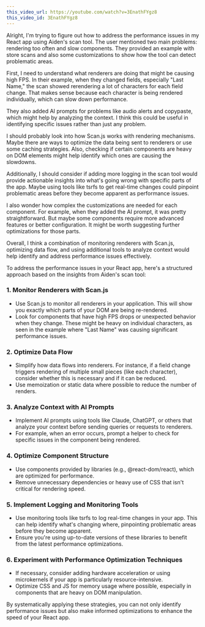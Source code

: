 ```yaml
---
this_video_url: https://youtube.com/watch?v=3EnathFYgz8
this_video_id: 3EnathFYgz8
---
```

<think>
Alright, I'm trying to figure out how to address the performance issues in my React app using Aiden's scan tool. The user mentioned two main problems: rendering too often and slow components. They provided an example with store scans and also some customizations to show how the tool can detect problematic areas.

First, I need to understand what renderers are doing that might be causing high FPS. In their example, when they changed fields, especially "Last Name," the scan showed rerendering a lot of characters for each field change. That makes sense because each character is being rendered individually, which can slow down performance.

They also added AI prompts for problems like audio alerts and copypaste, which might help by analyzing the context. I think this could be useful in identifying specific issues rather than just any problem.

I should probably look into how Scan.js works with rendering mechanisms. Maybe there are ways to optimize the data being sent to renderers or use some caching strategies. Also, checking if certain components are heavy on DOM elements might help identify which ones are causing the slowdowns.

Additionally, I should consider if adding more logging in the scan tool would provide actionable insights into what's going wrong with specific parts of the app. Maybe using tools like tsrfs to get real-time changes could pinpoint problematic areas before they become apparent as performance issues.

I also wonder how complex the customizations are needed for each component. For example, when they added the AI prompt, it was pretty straightforward. But maybe some components require more advanced features or better configuration. It might be worth suggesting further optimizations for those parts.

Overall, I think a combination of monitoring renderers with Scan.js, optimizing data flow, and using additional tools to analyze context would help identify and address performance issues effectively.
</think>

To address the performance issues in your React app, here's a structured approach based on the insights from Aiden's scan tool:

### 1. **Monitor Renderers with Scan.js**
   - Use Scan.js to monitor all renderers in your application. This will show you exactly which parts of your DOM are being re-rendered.
   - Look for components that have high FPS drops or unexpected behavior when they change. These might be heavy on individual characters, as seen in the example where "Last Name" was causing significant performance issues.

### 2. **Optimize Data Flow**
   - Simplify how data flows into renderers. For instance, if a field change triggers rendering of multiple small pieces (like each character), consider whether this is necessary and if it can be reduced.
   - Use memoization or static data where possible to reduce the number of renders.

### 3. **Analyze Context with AI Prompts**
   - Implement AI prompts using tools like Claude, ChatGPT, or others that analyze your context before sending queries or requests to renderers.
   - For example, when an error occurs, prompt a helper to check for specific issues in the component being rendered.

### 4. **Optimize Component Structure**
   - Use components provided by libraries (e.g., @react-dom/react), which are optimized for performance.
   - Remove unnecessary dependencies or heavy use of CSS that isn't critical for rendering speed.

### 5. **Implement Logging and Monitoring Tools**
   - Use monitoring tools like tsrfs to log real-time changes in your app. This can help identify what's changing where, pinpointing problematic areas before they become apparent.
   - Ensure you're using up-to-date versions of these libraries to benefit from the latest performance optimizations.

### 6. **Experiment with Performance Optimization Techniques**
   - If necessary, consider adding hardware acceleration or using microkernels if your app is particularly resource-intensive.
   - Optimize CSS and JS for memory usage where possible, especially in components that are heavy on DOM manipulation.

By systematically applying these strategies, you can not only identify performance issues but also make informed optimizations to enhance the speed of your React app.
